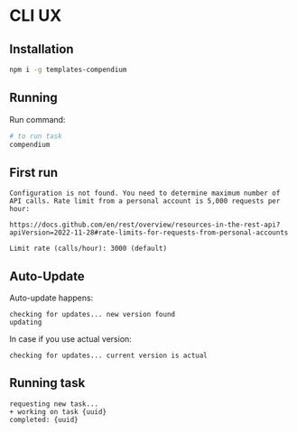 # CLI UX

## Installation

```sh
npm i -g templates-compendium
```

## Running

Run command:

```sh
# to run task
compendium
```

## First run

```
Configuration is not found. You need to determine maximum number of API calls. Rate limit from a personal account is 5,000 requests per hour:

https://docs.github.com/en/rest/overview/resources-in-the-rest-api?apiVersion=2022-11-28#rate-limits-for-requests-from-personal-accounts

Limit rate (calls/hour): 3000 (default)
```


## Auto-Update

Auto-update happens:
```
checking for updates... new version found
updating
```

In case if you use actual version:
```
checking for updates... current version is actual
```

## Running task

```
requesting new task...
+ working on task {uuid}
completed: {uuid}
```
